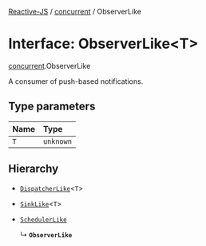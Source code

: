 [Reactive-JS](../README.md) / [concurrent](../modules/concurrent.md) / ObserverLike

# Interface: ObserverLike<T\>

[concurrent](../modules/concurrent.md).ObserverLike

A consumer of push-based notifications.

## Type parameters

| Name | Type |
| :------ | :------ |
| `T` | `unknown` |

## Hierarchy

- [`DispatcherLike`](concurrent.DispatcherLike.md)<`T`\>

- [`SinkLike`](utils.SinkLike.md)<`T`\>

- [`SchedulerLike`](concurrent.SchedulerLike.md)

  ↳ **`ObserverLike`**

